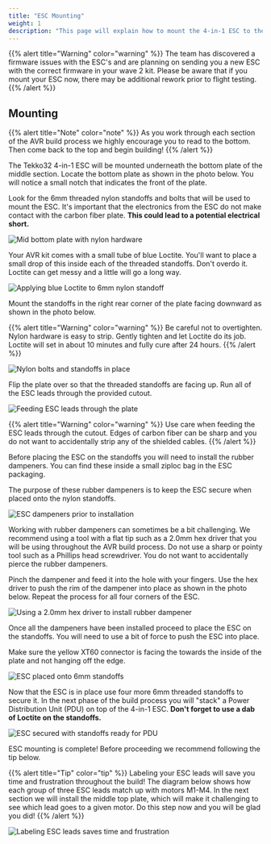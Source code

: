 ```yaml
---
title: "ESC Mounting"
weight: 1
description: "This page will explain how to mount the 4-in-1 ESC to the midplate"
---
```


{{% alert title="Warning" color="warning" %}}
The team has discovered a firmware issues with the ESC's and are planning on sending you
a new ESC with the correct firmware in your wave 2 kit. Please be aware that if you
mount your ESC now, there may be additional rework prior to flight testing.
{{% /alert %}}

## Mounting

{{% alert title="Note" color="note" %}}
As you work through each section of the AVR build process we highly encourage you to read to the bottom. Then come back to the top and begin building!
{{% /alert %}}

The Tekko32 4-in-1 ESC will be mounted underneath the bottom plate of the middle section. Locate the bottom plate as shown in the photo below. You will notice a small notch that indicates the front of the plate.

Look for the 6mm threaded nylon standoffs and bolts that will be used to mount the ESC. It's important that the electronics from the ESC do not make contact with the carbon fiber plate. **This could lead to a potential electrical short.**

![Mid bottom plate with nylon hardware](esc_mounting_1.jpg)

Your AVR kit comes with a small tube of blue Loctite. You'll want to place a small drop of this inside each of the threaded standoffs. Don't overdo it. Loctite can get messy and a little will go a long way.

![Applying blue Loctite to 6mm nylon standoff](esc_mounting_2.jpg)

Mount the standoffs in the right rear corner of the plate facing downward as shown in the photo below.

{{% alert title="Warning" color="warning" %}}
Be careful not to overtighten. Nylon hardware is easy to strip. Gently tighten and let Loctite do its job. Loctite will set in about 10 minutes and fully cure after 24 hours.
{{% /alert %}}

![Nylon bolts and standoffs in place](esc_mounting_3.jpg)

Flip the plate over so that the threaded standoffs are facing up. Run all of the ESC leads through the provided cutout.

![Feeding ESC leads through the plate](esc_mounting_4.jpg)

{{% alert title="Warning" color="warning" %}}
Use care when feeding the ESC leads through the cutout. Edges of carbon fiber can be sharp and you do not want to accidentally strip any of the shielded cables.
{{% /alert %}}

Before placing the ESC on the standoffs you will need to install the rubber dampeners. You can find these inside a small ziploc bag in the ESC packaging.

The purpose of these rubber dampeners is to keep the ESC secure when placed onto the nylon standoffs.

![ESC dampeners prior to installation](esc_mounting_5.jpg)

Working with rubber dampeners can sometimes be a bit challenging. We recommend using a tool with a flat tip such as a 2.0mm hex driver that you will be using throughout the AVR build process. Do not use a sharp or pointy tool such as a Phillips head screwdriver. You do not want to accidentally pierce the rubber dampeners.

Pinch the dampener and feed it into the hole with your fingers. Use the hex driver to push the rim of the dampener into place as shown in the photo below. Repeat the process for all four corners of the ESC.

![Using a 2.0mm hex driver to install rubber dampener](esc_mounting_6.jpg)

Once all the dampeners have been installed proceed to place the ESC on the standoffs. You will need to use a bit of force to push the ESC into place.

Make sure the yellow XT60 connector is facing the towards the inside of the plate and not hanging off the edge.

![ESC placed onto 6mm standoffs](esc_mounting_7.jpg)

Now that the ESC is in place use four more 6mm threaded standoffs to secure it. In the next phase of the build process you will "stack" a Power Distribution Unit (PDU) on top of the 4-in-1 ESC. **Don't forget to use a dab of Loctite on the standoffs.**

![ESC secured with standoffs ready for PDU](esc_mounting_8.jpg)

ESC mounting is complete! Before proceeding we recommend following the tip below.

{{% alert title="Tip" color="tip" %}}
Labeling your ESC leads will save you time and frustration throughout the build! The diagram below shows how each group of three ESC leads match up with motors M1-M4. In the next section we will install the middle top plate, which will make it challenging to see which lead goes to a given motor. Do this step now and you will be glad you did!
{{% /alert %}}

![Labeling ESC leads saves time and frustration](esc_mounting_9.jpg)
